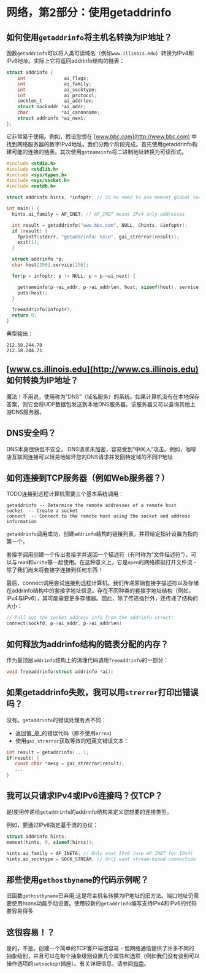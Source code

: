 # 网络，第2部分：使用getaddrinfo

## 如何使用`getaddrinfo`将主机名转换为IP地址？

函数`getaddrinfo`可以将人类可读域名（例如`www.illinois.edu`）转换为IPv4和IPv6地址。实际上它将返回addrinfo结构的链表：

```c
struct addrinfo {
    int              ai_flags;
    int              ai_family;
    int              ai_socktype;
    int              ai_protocol;
    socklen_t        ai_addrlen;
    struct sockaddr *ai_addr;
    char            *ai_canonname;
    struct addrinfo *ai_next;
};
```

它非常易于使用。例如，假设您想在 [www.bbc.com](http://www.bbc.com) 中找到网络服务器的数字IPv4地址。我们分两个阶段完成。首先使用getaddrinfo构建可能的连接的链表。其次使用`getnameinfo`将二进制地址转换为可读形式。

```c
#include <stdio.h>
#include <stdlib.h>
#include <sys/types.h>
#include <sys/socket.h>
#include <netdb.h>

struct addrinfo hints, *infoptr; // So no need to use memset global variables

int main() {
  hints.ai_family = AF_INET; // AF_INET means IPv4 only addresses

  int result = getaddrinfo("www.bbc.com", NULL, &hints, &infoptr);
  if (result) {
    fprintf(stderr, "getaddrinfo: %s\n", gai_strerror(result));
    exit(1);
  }

  struct addrinfo *p;
  char host[256],service[256];

  for(p = infoptr; p != NULL; p = p->ai_next) {

    getnameinfo(p->ai_addr, p->ai_addrlen, host, sizeof(host), service, sizeof(service), NI_NUMERICHOST);
    puts(host);
  }

  freeaddrinfo(infoptr);
  return 0;
}
```

典型输出：

```
212.58.244.70
212.58.244.71 
```

## [www.cs.illinois.edu](http://www.cs.illinois.edu) 如何转换为IP地址？

魔法！不用说，使用称为“DNS”（域名服务）的系统。如果计算机没有在本地保存答案，则它会将UDP数据包发送到本地DNS服务器。该服务器又可以查询其他上游DNS服务器。

## DNS安全吗？

DNS本身很快但不安全。 DNS请求未加密，容易受到“中间人”攻击。例如，咖啡店互联网连接可以轻易地破坏您的DNS请求并发回特定域的不同IP地址

## 如何连接到TCP服务器（例如Web服务器？）

TODO连接到远程计算机需要三个基本系统调用：

```
getaddrinfo -- Determine the remote addresses of a remote host
socket  -- Create a socket
connect  -- Connect to the remote host using the socket and address information 
```

`getaddrinfo`调用成功，创建`addrinfo`结构的链接列表，并将给定指针设置为指向第一个。

套接字调用创建一个传出套接字并返回一个描述符（有时称为“文件描述符”），可以与`read`和`write`等一起使用。在这种意义上，它是`open`的网络模拟打开文件流 - 除了我们尚未将套接字连接到任何东西！

最后，connect调用尝试连接到远程计算机。我们传递原始套接字描述符以及存储在addrinfo结构中的套接字地址信息。存在不同种类的套接字地址结构（例如，IPv4与IPv6），其可能需要更多存储器。因此，除了传递指针外，还传递了结构的大小：

```c
// Pull out the socket address info from the addrinfo struct:
connect(sockfd, p->ai_addr, p->ai_addrlen)
```

## 如何释放为addrinfo结构的链表分配的内存？

作为最顶层`addrinfo`结构上的清理代码调用`freeaddrinfo`的一部分：

```c
void freeaddrinfo(struct addrinfo *ai);
```

## 如果getaddrinfo失败，我可以用`strerror`打印出错误吗？

没有。`getaddrinfo`的错误处理有点不同：

*   返回值_是_的错误代码（即不使用`errno`）
*   使用`gai_strerror`获取等效的短英文错误文本：

```c
int result = getaddrinfo(...);
if(result) { 
   const char *mesg = gai_strerror(result); 
   ...
}
```

## 我可以只请求IPv4或IPv6连接吗？仅TCP？

是!使用传递给`getaddrinfo`的addrinfo结构来定义您想要的连接类型。

例如，要通过IPv6指定基于流的协议：

```c
struct addrinfo hints;
memset(hints, 0, sizeof(hints));

hints.ai_family = AF_INET6; // Only want IPv6 (use AF_INET for IPv4)
hints.ai_socktype = SOCK_STREAM; // Only want stream-based connection
```

## 那些使用`gethostbyname`的代码示例呢？

旧函数`gethostbyname`已弃用;这是将主机名转换为IP地址的旧方法。端口地址仍需要使用htons功能手动设置。使用较新的`getaddrinfo`编写支持IPv4和IPv6的代码要容易得多

## 这很容易！？

是的，不是。创建一个简单的TCP客户端很容易 - 但网络通信提供了许多不同的抽象级别，并且可以在每个抽象级别设置几个属性和选项（例如我们没有谈到可以操作选项的`setsockopt`插座）。有关详细信息，请参阅[指南](http://www.beej.us/guide/bgnet/output/html/multipage/getaddrinfoman.html)。
